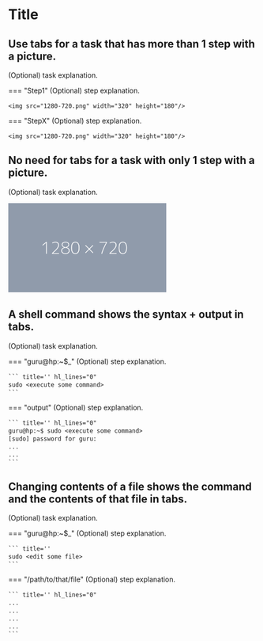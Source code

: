# Title

## Use tabs for a task that has more than 1 step with a picture.
(Optional) task explanation.

=== "Step1"
    (Optional) step explanation.
    
    <img src="1280-720.png" width="320" height="180"/>

=== "StepX"
    (Optional) step explanation.
    
    <img src="1280-720.png" width="320" height="180"/>

## No need for tabs for a task with only 1 step with a picture.

(Optional) task explanation.

<img src="1280-720.png" width="320" height="180"/>


## A shell command shows the syntax + output in tabs.
(Optional) task explanation.

=== "guru@hp:~$_"
    (Optional) step explanation.

    ``` title='' hl_lines="0"
    sudo <execute some command>
    ```

=== "output"
    (Optional) step explanation.

    ``` title='' hl_lines="0"
    guru@hp:~$ sudo <execute some command>
    [sudo] password for guru:     
    ...
    ...
    ```

## Changing contents of a file shows the command and the contents of that file in tabs.
(Optional) task explanation.

=== "guru@hp:~$_"
    (Optional) step explanation.

    ``` title=''
    sudo <edit some file>
    ```

=== "/path/to/that/file"
    (Optional) step explanation.

    ``` title='' hl_lines="0"
    ...
    ...
    ...
    ...
    ```

